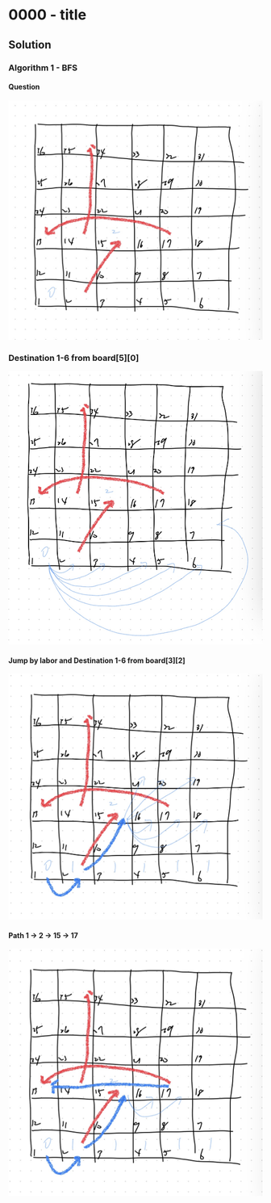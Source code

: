 # 0000 - title
## Solution
### Algorithm 1 - BFS

#### Question
![Question](1.jpg)

### Destination 1-6 from board[5][0]
![Destination 1-6 from board[5][0]](2.jpg)

#### Jump by labor and Destination 1-6 from board[3][2]
![Destination 1-6 from board[5][0]](3.jpg)

#### Path 1 -> 2 -> 15 -> 17 
![Destination 1-6 from board[5][0]](4.jpg)